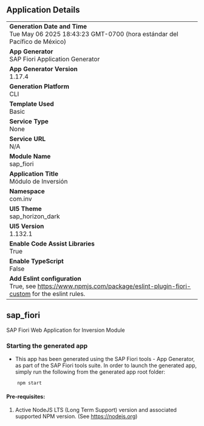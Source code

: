 ## Application Details
|               |
| ------------- |
|**Generation Date and Time**<br>Tue May 06 2025 18:43:23 GMT-0700 (hora estándar del Pacífico de México)|
|**App Generator**<br>SAP Fiori Application Generator|
|**App Generator Version**<br>1.17.4|
|**Generation Platform**<br>CLI|
|**Template Used**<br>Basic|
|**Service Type**<br>None|
|**Service URL**<br>N/A|
|**Module Name**<br>sap_fiori|
|**Application Title**<br>Módulo de Inversión|
|**Namespace**<br>com.inv|
|**UI5 Theme**<br>sap_horizon_dark|
|**UI5 Version**<br>1.132.1|
|**Enable Code Assist Libraries**<br>True|
|**Enable TypeScript**<br>False|
|**Add Eslint configuration**<br>True, see https://www.npmjs.com/package/eslint-plugin-fiori-custom for the eslint rules.|

## sap_fiori

SAP Fiori Web Application for Inversion Module

### Starting the generated app

-   This app has been generated using the SAP Fiori tools - App Generator, as part of the SAP Fiori tools suite.  In order to launch the generated app, simply run the following from the generated app root folder:

```
    npm start
```

#### Pre-requisites:

1. Active NodeJS LTS (Long Term Support) version and associated supported NPM version.  (See https://nodejs.org)


